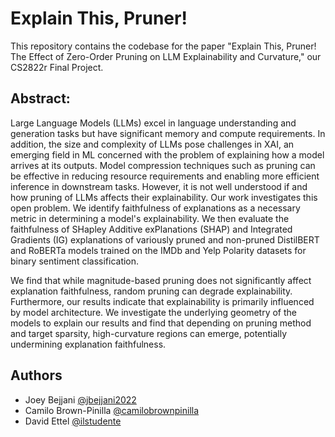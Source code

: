 # Explain This, Pruner!

This repository contains the codebase for the paper "Explain This, Pruner! The Effect of Zero-Order Pruning on LLM Explainability and Curvature," our CS2822r Final Project.

## Abstract:

Large Language Models (LLMs) excel in language understanding and generation tasks but have significant memory and compute requirements. In addition, the size and complexity of LLMs pose challenges in XAI, an emerging field in ML concerned with the problem of explaining how a model arrives at its outputs. Model compression techniques such as pruning can be effective in reducing resource requirements and enabling more efficient inference in downstream tasks. However, it is not well understood if and how pruning of LLMs affects their explainability. Our work investigates this open problem. We identify faithfulness of explanations as a necessary metric in determining a model's explainability. We then evaluate the faithfulness of SHapley Additive exPlanations (SHAP) and Integrated Gradients (IG) explanations of variously pruned and non-pruned DistilBERT and RoBERTa models trained on the IMDb and Yelp Polarity datasets for binary sentiment classification.
    
We find that while magnitude-based pruning does not significantly affect explanation faithfulness, random pruning can degrade explainability. Furthermore, our results indicate that explainability is primarily influenced by model architecture. We investigate the underlying geometry of the models to explain our results and find that depending on pruning method and target sparsity, high-curvature regions can emerge, potentially undermining explanation faithfulness.

## Authors

- Joey Bejjani [@jbejjani2022](https://github.com/jbejjani2022)
- Camilo Brown-Pinilla [@camilobrownpinilla](https://github.com/camilobrownpinilla)
- David Ettel [@ilstudente](https://github.com/ilstudente)

